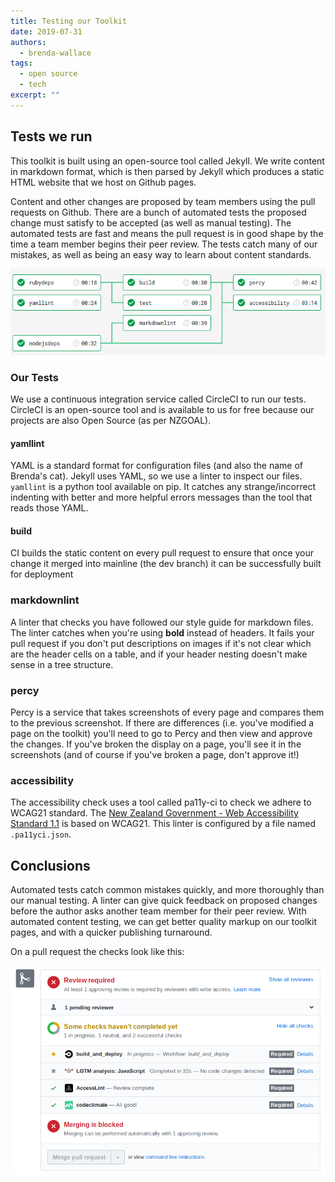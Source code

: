 ```yaml
---
title: Testing our Toolkit
date: 2019-07-31
authors:
  - brenda-wallace
tags:
  - open source
  - tech
excerpt: ""
---
```


## Tests we run

This toolkit is built using an open-source tool called Jekyll. We write content in markdown format, which is then parsed by Jekyll which produces a static HTML website that we host on Github pages.

Content and other changes are proposed by team members using the pull requests on Github. There are a bunch of automated tests the proposed change must satisfy to be accepted (as well as manual testing). The automated tests are fast and means the pull request is in good shape by the time a team member begins their peer review. The tests catch many of our mistakes, as well as being an easy way to learn about content standards.

![Flow diagram of our tests](/assets/media/testing.png)

### Our Tests

We use a continuous integration service called CircleCI to run our tests. CircleCI is an open-source tool and is available to us for free because our projects are also Open Source (as per NZGOAL).

#### yamllint

YAML is a standard format for configuration files (and also the name of Brenda's cat). Jekyll uses YAML, so we use a linter to inspect our files.
`yamllint` is a python tool available on pip. It catches any strange/incorrect indenting with better and more helpful errors messages than the tool that reads those YAML.

#### build

CI builds the static content on every pull request to ensure that once your change it merged into mainline (the dev branch) it can be successfully built for deployment

### markdownlint

A linter that checks you have followed our style guide for markdown files. The linter catches when you're using __bold__ instead of headers. It fails your pull request if you don't put descriptions on images if it's not clear which are the header cells on a table, and if your header nesting doesn't make sense in a tree structure.

### percy

Percy is a service that takes screenshots of every page and compares them to the previous screenshot. If there are differences (i.e. you've modified a page on the toolkit) you'll need to go to Percy and then view and approve the changes. If you've broken the display on a page, you'll see it in the screenshots (and of course if you've broken a page, don't approve it!)

### accessibility

The accessibility check uses a tool called pa11y-ci to check we adhere to WCAG21 standard. The [New Zealand Government - Web Accessibility Standard 1.1](https://www.digital.govt.nz/standards-and-guidance/nz-government-web-standards/web-accessibility-standard-1-1/) is based on WCAG21. This linter is configured by a file named `.pa11yci.json`.

## Conclusions

Automated tests catch common mistakes quickly, and more thoroughly than our manual testing. A linter can give quick feedback on proposed changes before the author asks another team member for their peer review. With automated content testing, we can get better quality markup on our toolkit pages, and with a quicker publishing turnaround.

On a pull request the checks look like this:

![github screen shot, showing passing, failing, and pending checks](/assets/media/pull_request.png)
